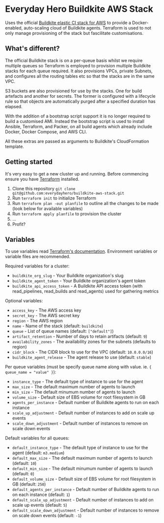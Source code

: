 # Everyday Hero Buildkite AWS Stack
Uses the official [Buildkite elastic CI stack for AWS](https://github.com/buildkite/elastic-ci-stack-for-aws) to provide a Docker-enabled, auto-scaling cloud of Buildkite agents. Terraform is used to not only manage provisioning of the stack but fascilitate customisations.

## What's different?
The official Buildkite stack is on a per-queue basis whilst we require multiple queues so Terraform is employed to provision multiple Buildkite stacks for each queue required. It also provisions VPCs, private Subnets, and configures all the routing tables etc so that the stacks are in the same VPC.

S3 buckets are also provisioned for use by the stacks. One for build artefacts and another for secrets. The former is configured with a lifecycle rule so that objects are automatically purged after a specified duration has elapsed.

With the addition of a bootstrap script support it is no longer required to build a customised AMI. Instead the bootstrap script is used to install Ansible, Terraform, and Packer, on all build agents which already include Docker, Docker Compose, and AWS CLI.

All these extras are passed as arguments to Buildkite's CloudFormation template.

## Getting started
It's very easy to get a new cluster up and running. Before commencing ensure you have [Terraform](https://terraform.io) installed.

1. Clone this repository `git clone git@github.com:everydayhero/buildkite-aws-stack.git`
2. Run `terraform init` to initialize Terraform
3. Run `terraform plan -out planfile` to outline all the changes to be made (look below for available variables)
4. Run `terraform apply planfile` to provision the cluster
5. ...
6. Profit?

## Variables
To use variables read [Terraform's documentation](https://www.terraform.io/docs/configuration/variables.html). Environment variables or variable files are recommended.

Required variables for a cluster:
* `buildkite_org_slug` - Your Buildkite organization's slug
* `buildkite_agent_token` - Your Buildkite organization's agent token
* `buildkite_api_access_token` - A Buildkite API access token (with read_pipelines, read_builds and read_agents) used for gathering metrics

Optional variables:
* `access_key` - The AWS access key
* `secret_key` - The AWS secret key
* `region` - The AWS region
* `name` - Name of the stack (default: `buildkite`)
* `queue` - List of queue names (default: `["default"]`)
* `artifact_retention` - Number of days to retain artifacts (default: `9`)
* `availability_zones` - The availability zones for the subnets (defaults to region)
* `cidr_block` - The CIDR block to use for the VPC (default: `10.0.0.0/16`)
* `buildkite_agent_release` - The agent release to use (default: `stable`)

Per queue variables (must be specify queue name along with value. ie. `{ queue_name = "value" }`):
* `instance_type` - The default type of instance to use for the agent
* `max_size` - The default maximum number of agents to launch
* `min_size` - The default minumum number of agents to launch
* `volume_size` - Default size of EBS volume for root filesystem in GB
* `agents_per_instance` - Default number of Buildkite agents to run on each instance
* `scale_up_adjustment` - Default number of instances to add on scale up events
* `scale_down_adjustment` - Default number of instances to remove on scale down events

Default variables for all queues:
* `default_instance_type` - The default type of instance to use for the agent (default: `m3.medium`)
* `default_max_size` - The default maximum number of agents to launch (default: `10`)
* `default_min_size` - The default minumum number of agents to launch (default: `0`)
* `default_volume_size` - Default size of EBS volume for root filesystem in GB (default: `250`)
* `default_agents_per_instance` - Default number of Buildkite agents to run on each instance (default: `1`)
* `default_scale_up_adjustment` - Default number of instances to add on scale up events (default: `5`)
* `default_scale_down_adjustment` - Default number of instances to remove on scale down events (default: `-1`)
